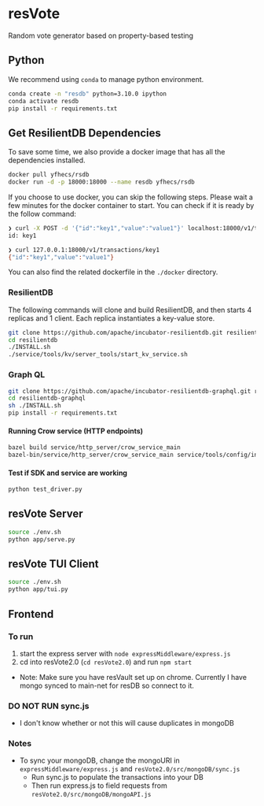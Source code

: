 
# resVote

Random vote generator based on property-based testing

## Python

We recommend using `conda` to manage python environment.

```sh
conda create -n "resdb" python=3.10.0 ipython
conda activate resdb
pip install -r requirements.txt
```

## Get ResilientDB Dependencies

To save some time, we also provide a docker image that has all the dependencies installed.

```sh
docker pull yfhecs/rsdb
docker run -d -p 18000:18000 --name resdb yfhecs/rsdb
```
If you choose to use docker, you can skip the following steps.
Please wait a few minutes for the docker container to start.
You can check if it is ready by the follow command:

```sh
❯ curl -X POST -d '{"id":"key1","value":"value1"}' localhost:18000/v1/transactions/commit
id: key1

❯ curl 127.0.0.1:18000/v1/transactions/key1
{"id":"key1","value":"value1"}
```

You can also find the related dockerfile in the `./docker` directory.


### ResilientDB

The following commands will clone and build ResilientDB,
and then starts 4 replicas and 1 client. Each replica instantiates a key-value store.

```sh
git clone https://github.com/apache/incubator-resilientdb.git resilientdb
cd resilientdb
./INSTALL.sh
./service/tools/kv/server_tools/start_kv_service.sh
```

### Graph QL

```sh
git clone https://github.com/apache/incubator-resilientdb-graphql.git resilientdb-graphql
cd resilientdb-graphql
sh ./INSTALL.sh
pip install -r requirements.txt
```

#### Running Crow service (HTTP endpoints)

```sh
bazel build service/http_server/crow_service_main
bazel-bin/service/http_server/crow_service_main service/tools/config/interface/client.config service/http_server/server_config.config
```

#### Test if SDK and service are working

```sh
python test_driver.py 
```

## resVote Server

```sh
source ./env.sh
python app/serve.py
```

## resVote TUI Client

```sh
source ./env.sh
python app/tui.py
```
## Frontend

### To run
1. start the express server with `node expressMiddleware/express.js`
2. cd into resVote2.0 (`cd resVote2.0`) and run `npm start`

* Note: Make sure you have resVault set up on chrome. Currently I have mongo synced to main-net for resDB so connect to it.

### DO NOT RUN sync.js
* I don't know whether or not this will cause duplicates in mongoDB

### Notes
* To sync your mongoDB, change the mongoURI in `expressMiddleware/express.js` and `resVote2.0/src/mongoDB/sync.js`
  - Run sync.js to populate the transactions into your DB
  - Then run express.js to field requests from `resVote2.0/src/mongoDB/mongoAPI.js`